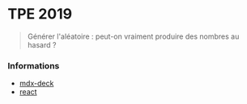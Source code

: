 # TPE 2019

> Générer l'aléatoire : peut-on vraiment produire des nombres au hasard ?

### Informations

- [mdx-deck](https://github.com/jxnblk/mdx-deck)
- [react](https://github.com/facebook/react/)
